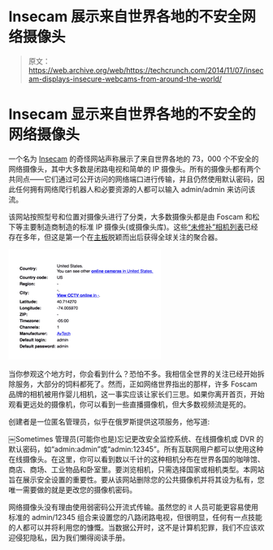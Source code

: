 # Insecam 展示来自世界各地的不安全网络摄像头 

> 原文：<https://web.archive.org/web/https://techcrunch.com/2014/11/07/insecam-displays-insecure-webcams-from-around-the-world/>

# Insecam 显示来自世界各地的不安全的网络摄像头

一个名为 [Insecam](https://web.archive.org/web/20221209135536/http://insecam.com/) 的奇怪网站声称展示了来自世界各地的 73，000 个不安全的网络摄像头，其中大多数是闭路电视和简单的 IP 摄像头。所有的摄像头都有两个共同点——它们通过可公开访问的网络端口进行传输，并且仍然使用默认密码，因此任何拥有网络爬行机器人和必要资源的人都可以输入 admin/admin 来访问该流。

该网站按照型号和位置对摄像头进行了分类，大多数摄像头都是由 Foscam 和松下等主要制造商制造的标准 IP 摄像头(或摄像头库)。这些[“未修补”相机列表](https://web.archive.org/web/20221209135536/http://www.networkworld.com/article/2223785/microsoft-subnet/unpatched-trendnet-ip-cameras-still-provide-a-real-time-peeping-tom-paradise.html)已经存在多年，但这是第一个在[主板](https://web.archive.org/web/20221209135536/http://motherboard.vice.com/read/this-website-streams-camera-footage-from-users-who-didnt-change-their-password)脱颖而出后获得全球关注的聚合器。

![Screen Shot 2014-11-07 at 8.36.06 AM](img/64365207cf95104f162ff4bbfc83b332.png)

当你参观这个地方时，你会看到什么？恐怕不多。我相信全世界的关注已经开始拆除服务，大部分的饲料都死了。然而，正如网络世界指出的那样，许多 Foscam 品牌的相机被用作婴儿相机，这一事实应该让家长们三思。如果你离开首页，开始观看更远处的摄像机，你可以看到一些直播摄像机，但大多数视频流是死的。

创建者是一位匿名管理员，似乎在俄罗斯提供这项服务，他写道:

￼Sometimes 管理员(可能你也是)忘记更改安全监控系统、在线摄像机或 DVR 的默认密码，如“admin:admin”或“admin:12345”。所有互联网用户都可以使用这种在线摄像头。在这里，你可以看到数以千计的这种相机分布在世界各国的咖啡馆、商店、商场、工业物品和卧室里。要浏览相机，只需选择国家或相机类型。本网站旨在展示安全设置的重要性。要从该网站删除您的公共摄像机并将其设为私有，您唯一需要做的就是更改您的摄像机密码。

网络摄像头没有理由使用弱密码公开流式传输。虽然您的 it 人员可能更容易使用标准的 admin/12345 组合来设置您的八路闭路电视，但很明显，任何有一点技能的人都可以并将利用您的慷慨。当数据公开时，这不是计算机犯罪，我们不应该欢迎侵犯隐私，因为我们懒得阅读手册。